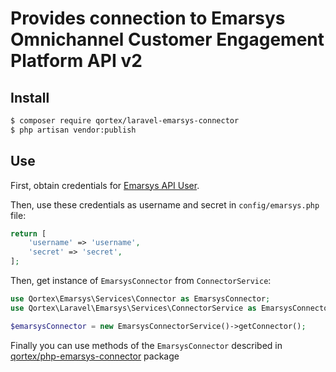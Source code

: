 # Provides connection to Emarsys Omnichannel Customer Engagement Platform API v2

## Install

``` sh
$ composer require qortex/laravel-emarsys-connector
$ php artisan vendor:publish
```

## Use

First, obtain credentials for [Emarsys API User](https://help.emarsys.com/hc/en-us/articles/115004740329-your-account-security-settings#api-users).

Then, use these credentials as username and secret in `config/emarsys.php` file:
```php
return [
    'username' => 'username',
    'secret' => 'secret',
];
```

Then, get instance of `EmarsysConnector` from `ConnectorService`:
``` php
use Qortex\Emarsys\Services\Connector as EmarsysConnector;
use Qortex\Laravel\Emarsys\Services\ConnectorService as EmarsysConnectorService;

$emarsysConnector = new EmarsysConnectorService()->getConnector();
```
Finally you can use methods of the `EmarsysConnector` described in [qortex/php-emarsys-connector](https://github.com/QortexDevs/php-emarsys-connector) package
